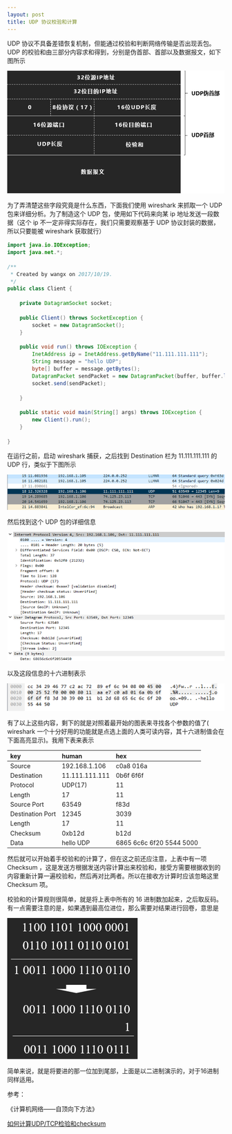 ```yaml
---
layout: post
title: UDP 协议校验和计算 
---
```


UDP 协议不具备差错恢复机制，但能通过校验和判断网络传输是否出现丢包。UDP 的校验和由三部分内容求和得到，分别是伪首部、首部以及数据报文，如下图所示

![](/resources/2017-10-19-udp-protocol-checksum/udp2.png)

为了弄清楚这些字段究竟是什么东西，下面我们使用 wireshark 来抓取一个 UDP 包来详细分析。为了制造这个 UDP 包，使用如下代码来向某 ip 地址发送一段数据（这个 ip 不一定非得实际存在，我们只需要观察基于 UDP 协议封装的数据，所以只要能被 wireshark 获取就行）

```java
import java.io.IOException;
import java.net.*;

/**
 * Created by wangx on 2017/10/19.
 */
public class Client {

    private DatagramSocket socket;

    public Client() throws SocketException {
        socket = new DatagramSocket();
    }

    public void run() throws IOException {
        InetAddress ip = InetAddress.getByName("11.111.111.111");
        String message = "hello UDP";
        byte[] buffer = message.getBytes();
        DatagramPacket sendPacket = new DatagramPacket(buffer, buffer.length, ip, 12345);
        socket.send(sendPacket);

    }

    public static void main(String[] args) throws IOException {
        new Client().run();
    }

}
```

在运行之前，启动 wireshark 捕获，之后找到 Destination 栏为 11.111.111.111 的 UDP 行，类似于下图所示

![](/resources/2017-10-19-udp-protocol-checksum/wireshark.png)

然后找到这个 UDP 包的详细信息

![](/resources/2017-10-19-udp-protocol-checksum/detail.png)

以及这段信息的十六进制表示

![](/resources/2017-10-19-udp-protocol-checksum/hex.png)

有了以上这些内容，剩下的就是对照着最开始的图表来寻找各个参数的值了( wireshark 一个十分好用的功能就是点选上面的人类可读内容，其十六进制值会在下面高亮显示)。我用下表来表示

|key|human|hex|
|:--|:----|:--|
|Source|192.168.1.106|c0a8 016a|
|Destination|11.111.111.111|0b6f 6f6f|
|Protocol|UDP(17)|11|
|Length|17|11|
|Source Port|63549|f83d|
|Destination Port|12345|3039|
|Length|17|11|
|Checksum|0xb12d|b12d|
|Data|hello UDP|6865 6c6c 6f20 5544 5000|

然后就可以开始着手校验和的计算了，但在这之前还应注意，上表中有一项 Checksum ，这是发送方根据发送内容计算出来校验和，接受方需要根据收到的内容重新计算一遍校验和，然后再对比两者。所以在接收方计算时应该忽略这里 Checksum 项。

校验和的计算规则很简单，就是将上表中所有的 16 进制数加起来，之后取反码。有一点需要注意的是，如果遇到最高位进位，那么需要对结果进行回卷，意思是

![](/resources/2017-10-19-udp-protocol-checksum/backscroll.png)

简单来说，就是将要进的那一位加到尾部，上面是以二进制演示的，对于16进制同样适用。

参考：

《计算机网络——自顶向下方法》

[如何计算UDP/TCP检验和checksum](http://blog.csdn.net/lanhy999/article/details/51123626)